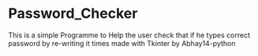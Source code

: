 # Password_Checker
This is a simple Programme to Help the user check that if he types correct password by re-writing it times made with Tkinter by Abhay14-python
